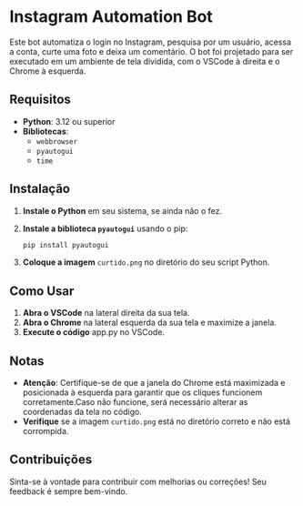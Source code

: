 # Instagram Automation Bot

Este bot automatiza o login no Instagram, pesquisa por um usuário, acessa a conta, curte uma foto e deixa um comentário. O bot foi projetado para ser executado em um ambiente de tela dividida, com o VSCode à direita e o Chrome à esquerda.

## Requisitos

- **Python**: 3.12 ou superior
- **Bibliotecas**: 
  - `webbrowser`
  - `pyautogui`
  - `time`

## Instalação

1. **Instale o Python** em seu sistema, se ainda não o fez.
2. **Instale a biblioteca `pyautogui`** usando o pip:

   ```bash
   pip install pyautogui
   ```

3. **Coloque a imagem** `curtido.png` no diretório do seu script Python.

## Como Usar

1. **Abra o VSCode** na lateral direita da sua tela.
2. **Abra o Chrome** na lateral esquerda da sua tela e maximize a janela.
3. **Execute o código** app.py no VSCode.

## Notas

- **Atenção**: Certifique-se de que a janela do Chrome está maximizada e posicionada à esquerda para garantir que os cliques funcionem corretamente.Caso não funcione, será necessário alterar as coordenadas da tela no código.
- **Verifique** se a imagem `curtido.png` está no diretório correto e não está corrompida.

## Contribuições

Sinta-se à vontade para contribuir com melhorias ou correções! Seu feedback é sempre bem-vindo.

